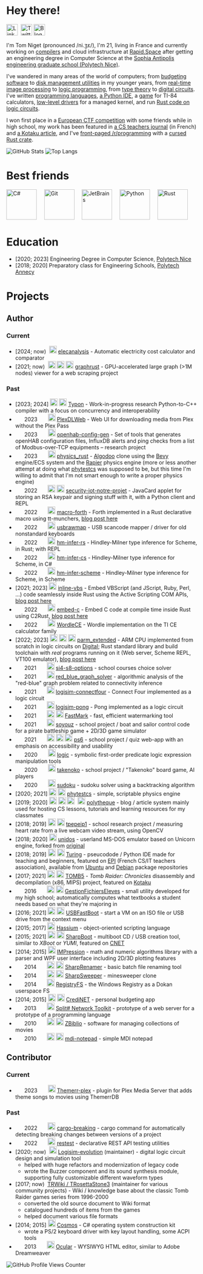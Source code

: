 # Hey there!

[<img alt="LinkedIn" height=30 src="https://cdn.jsdelivr.net/gh/devicons/devicon/icons/linkedin/linkedin-original.svg" />](https://www.linkedin.com/in/tom-niget/)  [<img alt="Twitter" height=30 src="https://upload.wikimedia.org/wikipedia/commons/6/6f/Logo_of_Twitter.svg" />](https://twitter.com/zdimension_)
 [<img alt="Blog" height=30 src="https://upload.wikimedia.org/wikipedia/commons/f/fc/Microsoft_Office_FrontPage_%282000%E2%80%9303%29.svg" />](https://zdimension.fr)

I'm Tom Niget (pronounced /ni.ʒɛ/), I'm 21, living in France and currently working on [compilers](https://typon.nexedi.com/) and cloud infrastructure at [Rapid.Space](https://www.rapid.space/) after getting an engineering degree in Computer Science at the [Sophia Antipolis engineering graduate school (Polytech Nice)](https://polytech.univ-cotedazur.fr/).

I've wandered in many areas of the world of computers; from [budgeting software](https://github.com/zdimension/CrediNET) to [disk management utilities](https://github.com/zdimension/SharpBoot) in my younger years, from [real-time image processing](https://github.com/zdimension/tpepeip1) to [logic programming](https://github.com/zdimension/si4-s8-options), from [type theory](https://github.com/zdimension/hm-infer-scheme) to [digital circuits](https://github.com/zdimension/logisim-pong). I've written [programming languages](https://github.com/HassiumTeam/Hassium), [a Python IDE](https://github.com/TuringApp/Turing), a [game](https://github.com/zdimension/wordle-ce) for TI-84 calculators, [low-level drivers](https://github.com/CosmosOS/Cosmos) for a managed kernel, and run [Rust code on logic circuits](https://twitter.com/zdimension_/status/1554953047847337985).

I won first place in a [European CTF competition](https://esisar.grenoble-inp.fr/en/about/csaw-results) with some friends while in high school, my work has been featured in [a CS teachers journal](https://www.epi.asso.fr/revue/lu/l1806n.htm) (in French) and [a Kotaku article](https://www.kotaku.com.au/2018/02/decompiled-tomb-raider-source-code-reveals-loads-of-vulgar-commentary/), and I've [front-paged /r/programming](https://www.reddit.com/r/programming/comments/t0pzxb/tired_of_safe_programming_embed_c_directly_in/) with a [cursed Rust crate](https://github.com/zdimension/embed-c).

![GitHub Stats](https://github-readme-stats.vercel.app/api?username=zdimension&count_private=true&show_icons=true&include_all_commits=true&theme=nord)
![Top Langs](https://github-readme-stats.vercel.app/api/top-langs/?username=zdimension&layout=compact&hide=lua&theme=nord)

# Best friends

<img alt="C#" height=80 src="https://cdn.jsdelivr.net/gh/devicons/devicon/icons/csharp/csharp-original.svg">     <img alt="Git" height=80 src="https://cdn.jsdelivr.net/gh/devicons/devicon/icons/git/git-original.svg">     <img alt="JetBrains" height=80 src="https://resources.jetbrains.com/storage/products/company/brand/logos/jb_beam.svg">     <img alt="Python" height=80 src="https://cdn.jsdelivr.net/gh/devicons/devicon/icons/python/python-original.svg">     <img alt="Rust" width=80 src="https://upload.wikimedia.org/wikipedia/commons/0/0f/Original_Ferris.svg" />


# Education

- [2020; 2023] Engineering Degree in Computer Science, [Polytech Nice](https://polytech.univ-cotedazur.fr/)
- [2018; 2020] Preparatory class for Engineering Schools, [Polytech Annecy](https://www.polytech.univ-smb.fr/)

# Projects

## Author

### Current

- \[2024; now)  <img alt="Python" height=20 src="https://cdn.jsdelivr.net/gh/devicons/devicon/icons/python/python-original.svg"> [elecanalysis](https://github.com/zdimension/elecanalysis) - Automatic electricity cost calculator and comparator
- \[2021; now)  <img alt="Rust" height=20 src="https://iggy.rs/sdkIcons/rustLogo.svg"> <img alt="OpenGL" height=20 src="https://cdn.jsdelivr.net/gh/devicons/devicon/icons/opengl/opengl-plain.svg"> <img alt="Neo4j" height=20 src="https://cdn.jsdelivr.net/gh/devicons/devicon/icons/neo4j/neo4j-original.svg"> [graphrust](https://github.com/zdimension/graphrust) - GPU-accelerated large graph (>1M nodes) viewer for a web scraping project

### Past

- \[2023; 2024] <img alt="Python" height=20 src="https://cdn.jsdelivr.net/gh/devicons/devicon/icons/python/python-original.svg"> <img alt="C++" height=20 src="https://cdn.jsdelivr.net/gh/devicons/devicon/icons/cplusplus/cplusplus-original.svg"> [Typon](https://typon.nexedi.com/) - Work-in-progress research Python-to-C++ compiler with a focus on concurrency and interoperability
-       2023       <img alt="Python" height=20 src="https://cdn.jsdelivr.net/gh/devicons/devicon/icons/python/python-original.svg"> [PlexDLWeb](https://github.com/zdimension/plexdlweb) - Web UI for downloading media from Plex without the Plex Pass
-       2023       <img alt="Python" height=20 src="https://cdn.jsdelivr.net/gh/devicons/devicon/icons/python/python-original.svg"> [openhab-config-gen](https://github.com/zdimension/openhab-config-gen) - Set of tools that generates openHAB configuration files, InfluxDB alerts and ping checks from a list of Modbus-over-TCP equipments – research project
-       2023       <img alt="Rust" height=20 src="https://iggy.rs/sdkIcons/rustLogo.svg"> [physics_rust](https://github.com/zdimension/physics_rust) - [Algodoo](http://www.algodoo.com/) clone using the [Bevy](https://github.com/bevyengine/bevy) engine/ECS system and the [Rapier](https://github.com/dimforge/rapier) physics engine (more or less another attempt at doing what [phytestcs](https://github.com/zdimension/phytestcs) was supposed to be, but this time I'm willing to admit that I'm not smart enough to write a proper physics engine)
-       2022       <img alt="Java" height=20 src="https://cdn.jsdelivr.net/gh/devicons/devicon/icons/java/java-original.svg"> <img alt="Python" height=20 src="https://cdn.jsdelivr.net/gh/devicons/devicon/icons/python/python-original.svg"> [security-iot-notre-projet](https://github.com/zdimension/security-iot-notre-projet) - JavaCard applet for storing an RSA keypair and signing stuff with it, with a Python client and REPL
-       2022       <img alt="Rust" height=20 src="https://iggy.rs/sdkIcons/rustLogo.svg"> [macro-forth](https://github.com/zdimension/macro-forth) - Forth implemented in a Rust declarative macro using tt-munchers, [blog post here](https://zdimension.fr/stack-machines-and-where-to-find-them/)
-       2022       <img alt="Rust" height=20 src="https://iggy.rs/sdkIcons/rustLogo.svg"> [usbrawmap](https://github.com/zdimension/usbrawmap) - USB scancode mapper / driver for old nonstandard keyboards
-       2022       <img alt="Rust" height=20 src="https://iggy.rs/sdkIcons/rustLogo.svg"> [hm-infer-rs](https://github.com/zdimension/hm-infer-rs) - Hindley-Milner type inference for Scheme, in Rust; with REPL
-       2022       <img alt="C#" height=20 src="https://cdn.jsdelivr.net/gh/devicons/devicon/icons/csharp/csharp-original.svg"> [hm-infer-cs](https://github.com/zdimension/hm-infer-cs) - Hindley-Milner type inference for Scheme, in C#
-       2022       <img alt="Racket" height=20 src="https://upload.wikimedia.org/wikipedia/commons/c/c1/Racket-logo.svg"> [hm-infer-scheme](https://github.com/zdimension/hm-infer-scheme) - Hindley-Milner type inference for Scheme, in Scheme
- \[2021; 2023] <img alt="Rust" height=20 src="https://iggy.rs/sdkIcons/rustLogo.svg"> [inline-vbs](https://github.com/zdimension/inline-vbs) - Embed VBScript (and JScript, Ruby, Perl, ...) code seamlessly inside Rust using the Active Scripting COM APIs, [blog post here](https://zdimension.fr/how-i-learned-to-stop-worrying-and-love-macros/)
-       2022       <img alt="Rust" height=20 src="https://iggy.rs/sdkIcons/rustLogo.svg"> [embed-c](https://github.com/zdimension/embed-c) - Embed C code at compile time inside Rust using C2Rust, [blog post here](https://zdimension.fr/how-i-learned-to-stop-worrying-and-love-macros/)
-       2022       <img alt="C" height=20 src="https://cdn.jsdelivr.net/gh/devicons/devicon/icons/c/c-original.svg"> [WordleCE](https://github.com/zdimension/wordle-ce) - Wordle implementation on the TI CE calculator family
- \[2022; 2023] <img alt="C" height=20 src="https://cdn.jsdelivr.net/gh/devicons/devicon/icons/c/c-original.svg"> <img alt="Racket" height=20 src="https://upload.wikimedia.org/wikipedia/commons/c/c1/Racket-logo.svg"> <img alt="Rust" height=20 src="https://iggy.rs/sdkIcons/rustLogo.svg"> [parm_extended](https://github.com/zdimension/parm_extended) - ARM CPU implemented from scratch in logic circuits on [Digital](https://github.com/hneemann/Digital); Rust standard library and build toolchain with *real* programs running on it (Web server, Scheme REPL, VT100 emulator), [blog post here](https://zdimension.fr/crabs-all-the-way-down/)
-       2021       <img alt="Prolog" height=20 src="https://starbeamrainbowlabs.com/images/logos/swi-prolog.svg"> [si4-s8-options](https://github.com/zdimension/si4-s8-options) - school courses choice solver
-       2021       <img alt="C++" height=20 src="https://cdn.jsdelivr.net/gh/devicons/devicon/icons/cplusplus/cplusplus-original.svg"> [red_blue_graph_solver](https://github.com/thomasarmel/red_blue_graph_solver_1) - algorithmic analysis of the "red-blue" graph problem related to connectivity inference
-       2021       <img alt="Logisim circuit" height=20 src="https://upload.wikimedia.org/wikipedia/commons/b/ba/Logisim-icon.svg"> [logisim-connectfour](https://github.com/zdimension/logisim-connectfour) - Connect Four implemented as a logic circuit
-       2021       <img alt="Logisim circuit" height=20 src="https://upload.wikimedia.org/wikipedia/commons/b/ba/Logisim-icon.svg"> [logisim-pong](https://github.com/zdimension/logisim-pong) - Pong implemented as a logic circuit
-       2021       <img alt="C#" height=20 src="https://cdn.jsdelivr.net/gh/devicons/devicon/icons/csharp/csharp-original.svg"> <img alt="Windows Forms" height=20 src="https://i.imgur.com/lrqrIUg.png"> [FastMark](https://github.com/zdimension/FastMark) - fast, efficient watermarking tool
-       2021       <img alt="Java" height=20 src="https://cdn.jsdelivr.net/gh/devicons/devicon/icons/java/java-original.svg"> [soyouz](https://github.com/zdimension/pns-si3-qgl-2021-soyouz) - school project / boat and sailor control code for a pirate battleship game + 2D/3D game simulator
-       2021       <img alt="Angular" height=20 src="https://cdn.jsdelivr.net/gh/devicons/devicon/icons/angularjs/angularjs-original.svg"> <img alt="CSS" height=20 src="https://cdn.jsdelivr.net/gh/devicons/devicon/icons/css3/css3-original.svg"> <img alt="TypeScript" height=20 src="https://cdn.jsdelivr.net/gh/devicons/devicon/icons/typescript/typescript-original.svg"> [ps6](https://github.com/zdimension/2020-2021-ps6-polytechnicois) - school project / quiz web-app with an emphasis on accessibility and usability
-       2020       <img alt="Python" height=20 src="https://cdn.jsdelivr.net/gh/devicons/devicon/icons/python/python-original.svg"> [logic](https://github.com/zdimension/logic) - symbolic first-order predicate logic expression manipulation tools
-       2020       <img alt="Java" height=20 src="https://cdn.jsdelivr.net/gh/devicons/devicon/icons/java/java-original.svg"> [takenoko](https://github.com/zdimension/takenoko) - school project / "Takenoko" board game, AI players
-       2020       <img alt="C++" height=20 src="https://cdn.jsdelivr.net/gh/devicons/devicon/icons/cplusplus/cplusplus-original.svg"> [sudoku](https://github.com/zdimension/sudoku) - sudoku solver using a backtracking algorithm
- \[2020; 2021] <img alt="C#" height=20 src="https://cdn.jsdelivr.net/gh/devicons/devicon/icons/csharp/csharp-original.svg"> <img alt="SFML" height=20 src="https://upload.wikimedia.org/wikipedia/commons/a/a0/SFML_Logo.svg"> [phytestcs](https://github.com/zdimension/phytestcs) - simple, scriptable physics engine
- \[2019; 2020] <img alt="PHP" height=20 src="https://cdn.jsdelivr.net/gh/devicons/devicon/icons/php/php-original.svg"> <img alt="Laravel" height=20 src="https://cdn.jsdelivr.net/gh/devicons/devicon/icons/laravel/laravel-plain.svg"> <img alt="JavaScript" height=20 src="https://cdn.jsdelivr.net/gh/devicons/devicon/icons/javascript/javascript-original.svg">  <img alt="MySQL" height=20 src="https://cdn.jsdelivr.net/gh/devicons/devicon/icons/mysql/mysql-original.svg"> [polytheque](https://github.com/zdimension/polytheque) - blog / article system mainly used for hosting CS lessons, tutorials and learning resources for my classmates
- \[2018; 2019] <img alt="Python" height=20 src="https://cdn.jsdelivr.net/gh/devicons/devicon/icons/python/python-original.svg"> <img alt="OpenCV" height=20 src="https://opencv.org/wp-content/uploads/2020/07/OpenCV_logo_no_text-1.svg"> [tpepeip1](https://github.com/zdimension/tpepeip1) - school research project / measuring heart rate from a live webcam video stream, using OpenCV
- \[2018; 2020] <img alt="C" height=20 src="https://cdn.jsdelivr.net/gh/devicons/devicon/icons/c/c-original.svg"> [unidos](https://github.com/zdimension/unidos) - userland MS-DOS emulator based on Unicorn engine, forked from [original](https://github.com/aquynh/unidos)
- \[2018; 2019] <img alt="Python" height=20 src="https://cdn.jsdelivr.net/gh/devicons/devicon/icons/python/python-original.svg"> <img alt="Qt" height=20 src="https://upload.wikimedia.org/wikipedia/commons/0/0b/Qt_logo_2016.svg"> [Turing](https://github.com/TuringApp/Turing) - pseucodode / Python IDE made for teaching and beginners, featured on [EPI](https://www.epi.asso.fr/revue/lu/l1806n.htm) (French CS/IT teachers association), available from [Ubuntu](https://packages.ubuntu.com/source/focal/turing) and [Debian](https://packages.debian.org/buster/turing) package repositories
- \[2017; 2021] <img alt="C" height=20 src="https://cdn.jsdelivr.net/gh/devicons/devicon/icons/c/c-original.svg"> <img alt="C++" height=20 src="https://cdn.jsdelivr.net/gh/devicons/devicon/icons/cplusplus/cplusplus-original.svg"> [TOMB5](https://github.com/TOMB5/TOMB5) - *Tomb Raider: Chronicles* disassembly and decompilation (x86, MIPS) project, featured on [Kotaku](https://www.kotaku.com.au/2018/02/decompiled-tomb-raider-source-code-reveals-loads-of-vulgar-commentary/)
-       2016       <img alt="C#" height=20 src="https://cdn.jsdelivr.net/gh/devicons/devicon/icons/csharp/csharp-original.svg"> <img alt="Windows Forms" height=20 src="https://i.imgur.com/lrqrIUg.png"> [GestionFichiersEleves](https://github.com/zdimension/GestionFichiersEleves) - small utility developed for my high school; automatically computes what textbooks a student needs based on what they're majoring in
- \[2016; 2021] <img alt="C#" height=20 src="https://cdn.jsdelivr.net/gh/devicons/devicon/icons/csharp/csharp-original.svg"> <img alt="Windows Forms" height=20 src="https://i.imgur.com/lrqrIUg.png"> [USBFastBoot](https://github.com/zdimension/USBFastBoot) - start a VM on an ISO file or USB drive from the context menu
- \[2015; 2017] <img alt="C#" height=20 src="https://cdn.jsdelivr.net/gh/devicons/devicon/icons/csharp/csharp-original.svg"> [Hassium](https://github.com/HassiumTeam/Hassium) - object-oriented scripting language
- \[2015; 2021] <img alt="C#" height=20 src="https://cdn.jsdelivr.net/gh/devicons/devicon/icons/csharp/csharp-original.svg"> <img alt="Windows Forms" height=20 src="https://i.imgur.com/lrqrIUg.png"> [SharpBoot](https://github.com/zdimension/SharpBoot) - multiboot CD / USB creation tool, similar to *XBoot* or *YUMI*, featured on [CNET](https://download.cnet.com/SharpBoot/3000-18513_4-76449825.html)
- \[2014; 2015] <img alt="C#" height=20 src="https://cdn.jsdelivr.net/gh/devicons/devicon/icons/csharp/csharp-original.svg"> [IMPression](https://github.com/zdimension/IMPression) - math and numeric algorithms library with a parser and WPF user interface including 2D/3D plotting features
-       2014       <img alt="C#" height=20 src="https://cdn.jsdelivr.net/gh/devicons/devicon/icons/csharp/csharp-original.svg"> <img alt="Windows Forms" height=20 src="https://i.imgur.com/lrqrIUg.png"> [SharpRenamer](https://github.com/zdimension/SharpRenamer) - basic batch file renaming tool
-       2014       <img alt="C#" height=20 src="https://cdn.jsdelivr.net/gh/devicons/devicon/icons/csharp/csharp-original.svg"> <img alt="Windows Forms" height=20 src="https://i.imgur.com/lrqrIUg.png"> [SharpSweeper](https://github.com/zdimension/SharpSweeper) - minesweeper clone
-       2014       <img alt="C#" height=20 src="https://cdn.jsdelivr.net/gh/devicons/devicon/icons/csharp/csharp-original.svg"> [RegistryFS](https://github.com/zdimension/RegistryFS) - the Windows Registry as a Dokan userspace FS
- \[2014; 2015] <img alt="C#" height=20 src="https://cdn.jsdelivr.net/gh/devicons/devicon/icons/csharp/csharp-original.svg"> <img alt="Windows Forms" height=20 src="https://i.imgur.com/lrqrIUg.png"> [CrediNET](https://github.com/zdimension/CrediNET) - personal budgeting app
-       2013       <img alt="C#" height=20 src="https://cdn.jsdelivr.net/gh/devicons/devicon/icons/csharp/csharp-original.svg"> [Split# Network Toolkit](https://github.com/zdimension/splitsharpnettoolkit) - prototype of a web server for a prototype of a programming language
-       2010       <img alt="VB.NET" height=20 src="https://upload.wikimedia.org/wikipedia/commons/4/40/VB.NET_Logo.svg"> <img alt="Windows Forms" height=20 src="https://i.imgur.com/lrqrIUg.png"> [ZBiblio](https://github.com/zdimension/zbiblio) - software for managing collections of movies
-       2010       <img alt="VB.NET" height=20 src="https://upload.wikimedia.org/wikipedia/commons/4/40/VB.NET_Logo.svg"> <img alt="Windows Forms" height=20 src="https://i.imgur.com/lrqrIUg.png"> [mdi-notepad](https://github.com/zdimension/mdi-notepad) - simple MDI notepad

## Contributor

### Current

-       2023       <img alt="Python" height=20 src="https://cdn.jsdelivr.net/gh/devicons/devicon/icons/python/python-original.svg"> [Themerr-plex](https://github.com/LizardByte/Themerr-plex) - plugin for Plex Media Server that adds theme songs to movies using ThemerrDB

### Past

-       2022       <img alt="Rust" height=20 src="https://iggy.rs/sdkIcons/rustLogo.svg"> [cargo-breaking](https://github.com/iomentum/cargo-breaking) - cargo command for automatically detecting breaking changes between versions of a project
-       2022       <img alt="Rust" height=20 src="https://iggy.rs/sdkIcons/rustLogo.svg"> [restest](https://github.com/iomentum/restest) - declarative REST API testing utilities
- \[2020; now)  <img alt="Java" height=20 src="https://cdn.jsdelivr.net/gh/devicons/devicon/icons/java/java-original.svg"> [Logisim-evolution](https://github.com/logisim-evolution/logisim-evolution) (maintainer) - digital logic circuit design and simulation tool
    - helped with huge refactors and modernization of legacy code
    - wrote the Buzzer component and its sound synthesis module, supporting fully customizable different waveform types
- \[2017; now)  [TRWiki / TRosettaStone3](https://trwiki.earvillage.net/) (maintainer for various community projects) - Wiki / knowledge base about the classic Tomb Raider games series from 1996-2000
    - converted the old source document to Wiki format
    - catalogued hundreds of items from the games
    - helped document various file formats
- \[2014; 2015] <img alt="C#" height=20 src="https://cdn.jsdelivr.net/gh/devicons/devicon/icons/csharp/csharp-original.svg"> [Cosmos](https://github.com/CosmosOS/Cosmos) - C# operating system construction kit
    - wrote a PS/2 keyboard driver with key layout handling, some ACPI tools
-       2013       <img alt="C#" height=20 src="https://cdn.jsdelivr.net/gh/devicons/devicon/icons/csharp/csharp-original.svg"> [Ocular](https://github.com/zdimension/Ocular) - WYSIWYG HTML editor, similar to Adobe Dreamweaver

![GitHub Profile Views Counter](https://komarev.com/ghpvc/?username=zdimension)
